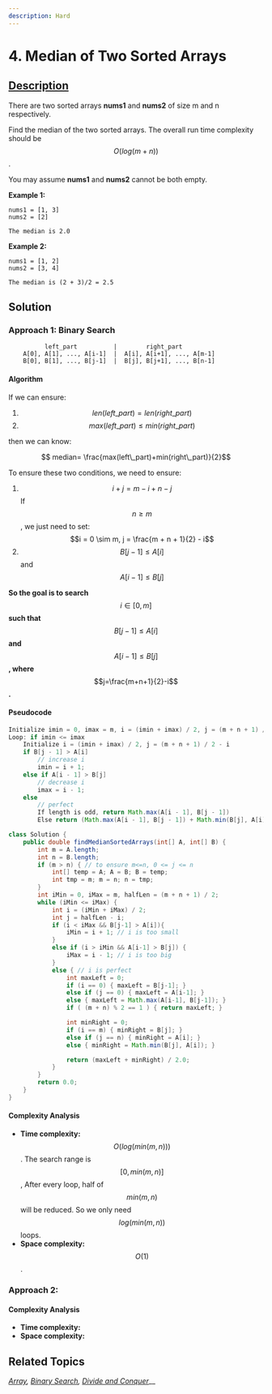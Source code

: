 ```yaml
---
description: Hard
---
```


# 4. Median of Two Sorted Arrays

## [Description](https://leetcode.com/problems/median-of-two-sorted-arrays/)

There are two sorted arrays **nums1** and **nums2** of size m and n respectively.

Find the median of the two sorted arrays. The overall run time complexity should be $$O(log(m+n))$$.

You may assume **nums1** and **nums2** cannot be both empty.

**Example 1:**

```text
nums1 = [1, 3]
nums2 = [2]

The median is 2.0
```

**Example 2:**

```text
nums1 = [1, 2]
nums2 = [3, 4]

The median is (2 + 3)/2 = 2.5
```

## Solution

### Approach 1: Binary Search

```text
          left_part          |        right_part
    A[0], A[1], ..., A[i-1]  |  A[i], A[i+1], ..., A[m-1]
    B[0], B[1], ..., B[j-1]  |  B[j], B[j+1], ..., B[n-1]
```

#### **Algorithm**

If we can ensure:

1. $$len(left\_part)=len(right\_part)$$
2. $$max(left\_part) \leq min(right\_part)$$

then we can know:

$$
median= \frac{max(left\_part)+min(right\_part)}{2}
​
$$

To ensure these two conditions, we need to ensure:

1. $$i+j=m−i+n−j$$ If $$n \geq m$$, we just need to set: $$i = 0 \sim m, j = \frac{m + n + 1}{2} - i$$
2. $$B[j-1] \leq A[i]$$ and $$A[i-1] \leq B[j]$$

**So the goal is to search** $$i \in [0, m]$$**such that** $$B[j-1] \leq A[i]$$ **and** $$A[i-1] \leq B[j]$$**, where** $$j=\frac{m+n+1}{2}-i$$**.**

#### **P**seudocode

```java
Initialize imin = 0, imax = m, i = (imin + imax) / 2, j = (m + n + 1) / 2 -i
Loop: if imin <= imax
    Initialize i = (imin + imax) / 2, j = (m + n + 1) / 2 - i
    if B[j - 1] > A[i]
        // increase i
        imin = i + 1;
    else if A[i - 1] > B[j]
        // decrease i
        imax = i - 1;
    else
        // perfect
        If length is odd, return Math.max(A[i - 1], B[j - 1])
        Else return (Math.max(A[i - 1], B[j - 1]) + Math.min(B[j], A[i])) / 2;
```

```java
class Solution {
    public double findMedianSortedArrays(int[] A, int[] B) {
        int m = A.length;
        int n = B.length;
        if (m > n) { // to ensure m<=n, 0 <= j <= n
            int[] temp = A; A = B; B = temp;
            int tmp = m; m = n; n = tmp;
        }
        int iMin = 0, iMax = m, halfLen = (m + n + 1) / 2;
        while (iMin <= iMax) {
            int i = (iMin + iMax) / 2;
            int j = halfLen - i;
            if (i < iMax && B[j-1] > A[i]){
                iMin = i + 1; // i is too small
            }
            else if (i > iMin && A[i-1] > B[j]) {
                iMax = i - 1; // i is too big
            }
            else { // i is perfect
                int maxLeft = 0;
                if (i == 0) { maxLeft = B[j-1]; }
                else if (j == 0) { maxLeft = A[i-1]; }
                else { maxLeft = Math.max(A[i-1], B[j-1]); }
                if ( (m + n) % 2 == 1 ) { return maxLeft; }

                int minRight = 0;
                if (i == m) { minRight = B[j]; }
                else if (j == n) { minRight = A[i]; }
                else { minRight = Math.min(B[j], A[i]); }

                return (maxLeft + minRight) / 2.0;
            }
        }
        return 0.0;
    }
}
```

#### Complexity Analysis

* **Time complexity:** $$O(log(min(m, n)))$$. The search range is $$[0, min(m, n)]$$, After every loop, half of $$min(m, n)$$ will be reduced. So we only need $$log(min(m, n))$$loops.
* **Space complexity:** $$O(1)$$.

### Approach 2: 

#### Complexity Analysis

* **Time complexity:** 
* **Space complexity:** 

## Related Topics

[_Array_](https://leetcode.com/tag/Array/)_,_ [_Binary Search_](https://leetcode.com/tag/binary-search/)_,_ [_Divide and Conquer_](https://leetcode.com/tag/divide-and-conquer/)\_\_



